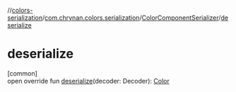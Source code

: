 //[colors-serialization](../../../index.md)/[com.chrynan.colors.serialization](../index.md)/[ColorComponentSerializer](index.md)/[deserialize](deserialize.md)

# deserialize

[common]\
open override fun [deserialize](deserialize.md)(decoder: Decoder): [Color](../../../../colors-core/colors-core/com.chrynan.colors/-color/index.md)
